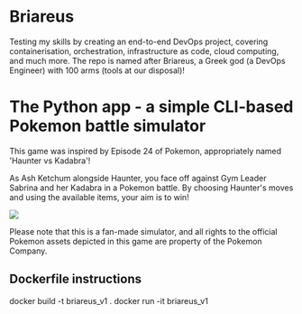 # Briareus
Testing my skills by creating an end-to-end DevOps project, covering containerisation, orchestration, infrastructure as code, cloud computing, and much more. The repo is named after Briareus, a Greek god (a DevOps Engineer) with 100 arms (tools at our disposal)!

# The Python app - a simple CLI-based Pokemon battle simulator

This game was inspired by Episode 24 of Pokemon, appropriately named 'Haunter vs Kadabra'!

As Ash Ketchum alongside Haunter, you face off against Gym Leader Sabrina and her Kadabra in a Pokemon battle. By choosing Haunter's moves and using the available items, your aim is to win!

![](https://static.wikia.nocookie.net/pokemon/images/6/60/TB024_13.jpg/revision/latest?cb=20131105221914)

Please note that this is a fan-made simulator, and all rights to the official Pokemon assets depicted in this game are property of the Pokemon Company.

## Dockerfile instructions

docker build -t briareus_v1 .
docker run -it briareus_v1
